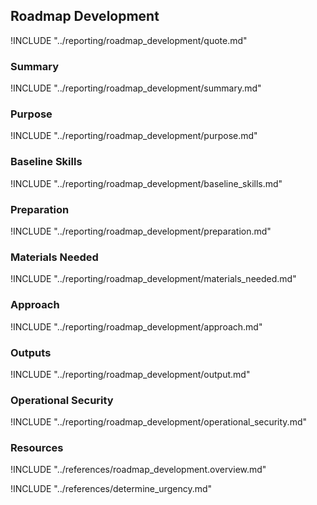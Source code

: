 ## Roadmap Development

!INCLUDE "../reporting/roadmap_development/quote.md"

### Summary

!INCLUDE "../reporting/roadmap_development/summary.md"

### Purpose

!INCLUDE "../reporting/roadmap_development/purpose.md"

### Baseline Skills

!INCLUDE "../reporting/roadmap_development/baseline_skills.md"

### Preparation

!INCLUDE "../reporting/roadmap_development/preparation.md"

### Materials Needed

!INCLUDE "../reporting/roadmap_development/materials_needed.md"

### Approach

!INCLUDE "../reporting/roadmap_development/approach.md"

### Outputs

!INCLUDE "../reporting/roadmap_development/output.md"

### Operational Security

!INCLUDE "../reporting/roadmap_development/operational_security.md"

### Resources
<div class="greybox">
!INCLUDE "../references/roadmap_development.overview.md"

!INCLUDE "../references/determine_urgency.md"
</div>
